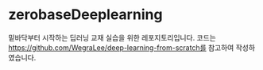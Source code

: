 # zerobaseDeeplearning
밑바닥부터 시작하는 딥러닝 교재 실습을 위한 레포지토리입니다.
코드는 https://github.com/WegraLee/deep-learning-from-scratch를 참고하여 작성하였습니다.
